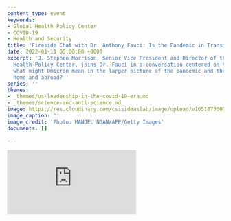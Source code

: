 ```yaml
---
content_type: event
keywords:
- Global Health Policy Center
- COVID-19
- Health and Security
title: 'Fireside Chat with Dr. Anthony Fauci: Is the Pandemic in Transition?'
date: 2022-01-11 05:00:00 +0000
excerpt: 'J. Stephen Morrison, Senior Vice President and Director of the CSIS Global
  Health Policy Center, joins Dr. Fauci in a conversation centered on the question:
  what might Omicron mean in the larger picture of the pandemic and the future, at
  home and abroad? '
series: ''
themes:
- _themes/us-leadership-in-the-covid-19-era.md
- _themes/science-and-anti-science.md
image: https://res.cloudinary.com/csisideaslab/image/upload/v1651875007/health-commission/GettyImages-1236889223_wkllpr.jpg
image_caption: ''
image_credit: 'Photo: MANDEL NGAN/AFP/Getty Images'
documents: []

---
```

<div class="video-wrapper post-feature-video"> <iframe allow="autoplay; encrypted-media" allowfullscreen="" frameborder="0" src="https://www.youtube.com/embed/hyYb66DDIYk"></iframe> </div>